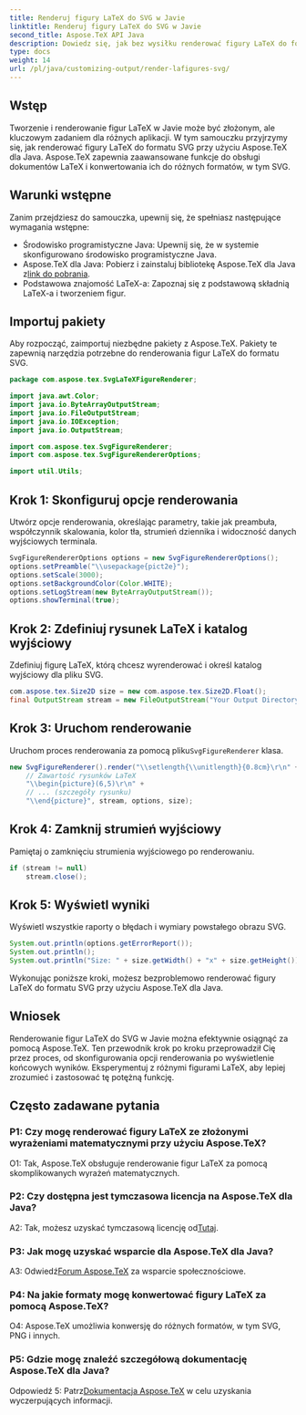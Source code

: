 ```yaml
---
title: Renderuj figury LaTeX do SVG w Javie
linktitle: Renderuj figury LaTeX do SVG w Javie
second_title: Aspose.TeX API Java
description: Dowiedz się, jak bez wysiłku renderować figury LaTeX do formatu SVG w Javie przy użyciu Aspose.TeX. Postępuj zgodnie z tym przewodnikiem krok po kroku, aby zapewnić bezproblemową integrację.
type: docs
weight: 14
url: /pl/java/customizing-output/render-lafigures-svg/
---
```

## Wstęp

Tworzenie i renderowanie figur LaTeX w Javie może być złożonym, ale kluczowym zadaniem dla różnych aplikacji. W tym samouczku przyjrzymy się, jak renderować figury LaTeX do formatu SVG przy użyciu Aspose.TeX dla Java. Aspose.TeX zapewnia zaawansowane funkcje do obsługi dokumentów LaTeX i konwertowania ich do różnych formatów, w tym SVG.

## Warunki wstępne

Zanim przejdziesz do samouczka, upewnij się, że spełniasz następujące wymagania wstępne:

- Środowisko programistyczne Java: Upewnij się, że w systemie skonfigurowano środowisko programistyczne Java.
-  Aspose.TeX dla Java: Pobierz i zainstaluj bibliotekę Aspose.TeX dla Java z[link do pobrania](https://releases.aspose.com/tex/java/).
- Podstawowa znajomość LaTeX-a: Zapoznaj się z podstawową składnią LaTeX-a i tworzeniem figur.

## Importuj pakiety

Aby rozpocząć, zaimportuj niezbędne pakiety z Aspose.TeX. Pakiety te zapewnią narzędzia potrzebne do renderowania figur LaTeX do formatu SVG.

```java
package com.aspose.tex.SvgLaTeXFigureRenderer;

import java.awt.Color;
import java.io.ByteArrayOutputStream;
import java.io.FileOutputStream;
import java.io.IOException;
import java.io.OutputStream;

import com.aspose.tex.SvgFigureRenderer;
import com.aspose.tex.SvgFigureRendererOptions;

import util.Utils;
```

## Krok 1: Skonfiguruj opcje renderowania

Utwórz opcje renderowania, określając parametry, takie jak preambuła, współczynnik skalowania, kolor tła, strumień dziennika i widoczność danych wyjściowych terminala.

```java
SvgFigureRendererOptions options = new SvgFigureRendererOptions();
options.setPreamble("\\usepackage{pict2e}");
options.setScale(3000);
options.setBackgroundColor(Color.WHITE);
options.setLogStream(new ByteArrayOutputStream());
options.showTerminal(true);
```

## Krok 2: Zdefiniuj rysunek LaTeX i katalog wyjściowy

Zdefiniuj figurę LaTeX, którą chcesz wyrenderować i określ katalog wyjściowy dla pliku SVG.

```java
com.aspose.tex.Size2D size = new com.aspose.tex.Size2D.Float();
final OutputStream stream = new FileOutputStream("Your Output Directory" + "text-and-formula.svg");
```

## Krok 3: Uruchom renderowanie

 Uruchom proces renderowania za pomocą pliku`SvgFigureRenderer` klasa.

```java
new SvgFigureRenderer().render("\\setlength{\\unitlength}{0.8cm}\r\n" +
    // Zawartość rysunków LaTeX
    "\\begin{picture}(6,5)\r\n" +
    // ... (szczegóły rysunku)
    "\\end{picture}", stream, options, size);
```

## Krok 4: Zamknij strumień wyjściowy

Pamiętaj o zamknięciu strumienia wyjściowego po renderowaniu.

```java
if (stream != null)
    stream.close();
```

## Krok 5: Wyświetl wyniki

Wyświetl wszystkie raporty o błędach i wymiary powstałego obrazu SVG.

```java
System.out.println(options.getErrorReport());
System.out.println();
System.out.println("Size: " + size.getWidth() + "x" + size.getHeight());
```

Wykonując poniższe kroki, możesz bezproblemowo renderować figury LaTeX do formatu SVG przy użyciu Aspose.TeX dla Java.

## Wniosek

Renderowanie figur LaTeX do SVG w Javie można efektywnie osiągnąć za pomocą Aspose.TeX. Ten przewodnik krok po kroku przeprowadził Cię przez proces, od skonfigurowania opcji renderowania po wyświetlenie końcowych wyników. Eksperymentuj z różnymi figurami LaTeX, aby lepiej zrozumieć i zastosować tę potężną funkcję.

## Często zadawane pytania

### P1: Czy mogę renderować figury LaTeX ze złożonymi wyrażeniami matematycznymi przy użyciu Aspose.TeX?

O1: Tak, Aspose.TeX obsługuje renderowanie figur LaTeX za pomocą skomplikowanych wyrażeń matematycznych.

### P2: Czy dostępna jest tymczasowa licencja na Aspose.TeX dla Java?

 A2: Tak, możesz uzyskać tymczasową licencję od[Tutaj](https://purchase.aspose.com/temporary-license/).

### P3: Jak mogę uzyskać wsparcie dla Aspose.TeX dla Java?

 A3: Odwiedź[Forum Aspose.TeX](https://forum.aspose.com/c/tex/47) za wsparcie społecznościowe.

### P4: Na jakie formaty mogę konwertować figury LaTeX za pomocą Aspose.TeX?

O4: Aspose.TeX umożliwia konwersję do różnych formatów, w tym SVG, PNG i innych.

### P5: Gdzie mogę znaleźć szczegółową dokumentację Aspose.TeX dla Java?

 Odpowiedź 5: Patrz[Dokumentacja Aspose.TeX](https://reference.aspose.com/tex/java/) w celu uzyskania wyczerpujących informacji.